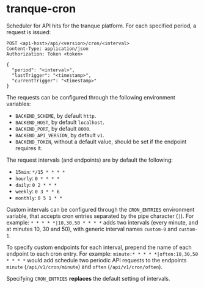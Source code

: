 tranque-cron
============

Scheduler for API hits for the tranque platform. For each specified
period, a request is issued:

```
POST <api-host>/api/<version>/cron/<interval>
Content-Type: application/json
Authorization: Token <token>

{
  "period": "<interval>",
  "lastTrigger": "<timestamp>",
  "currentTrigger": "<timestamp>"
}
```

The requests can be configured through the following environment variables:

- `BACKEND_SCHEME`, by default `http`.
- `BACKEND_HOST`, by default `localhost`.
- `BACKEND_PORT`, by default `8000`.
- `BACKEND_API_VERSION`, by default `v1`.
- `BACKEND_TOKEN`, without a default value, should be set if the endpoint requires it.

The request intervals (and endpoints) are by default the following:

- `15min`: `*/15 * * * *`
- `hourly`: `0 * * * *`
- `daily`: `0 2 * * *`
- `weekly`: `0 3 * * 6`
- `monthly`: `0 5 1 * *`

Custom intervals can be configured through the
`CRON_ENTRIES` environment variable, that accepts cron entries
separated by the pipe character (`|`). For example: `* * * * *|10,30,50 * * * *`
adds two intervals (every minute, and at minutes 10, 30 and
50), with generic interval names `custom-0` and `custom-1`.

To specify custom endpoints for each interval, prepend the name of
each endpoint to each cron entry. For example: `minute:* * * *
*|often:10,30,50 * * * *` would add schedule two periodic API requests
to the endpoints `minute` (`/api/v1/cron/minute`) and `often`
(`/api/v1/cron/often`).

Specifying `CRON_ENTRIES` **replaces** the default setting of
intervals.
